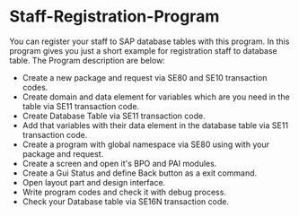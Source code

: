 # Staff-Registration-Program
You can register your staff to SAP database tables with this program.
In this program gives you just a short example for registration staff to database table.
The Program description are below:
- Create a new package and request via SE80 and SE10 transaction codes.
- Create domain and data element for variables which are you need in the table via SE11 transaction code.
- Create Database Table via SE11 transaction code.
- Add that variables with their data element in the database table via SE11 transaction code.
- Create a program with global namespace via SE80 using with your package and request.
- Create a screen and open it's BPO and PAI modules.
- Create a Gui Status and define Back button as a exit command.
- Open layout part and design interface.
- Write program codes and check it with debug process.
- Check your Database table via SE16N transaction code.
